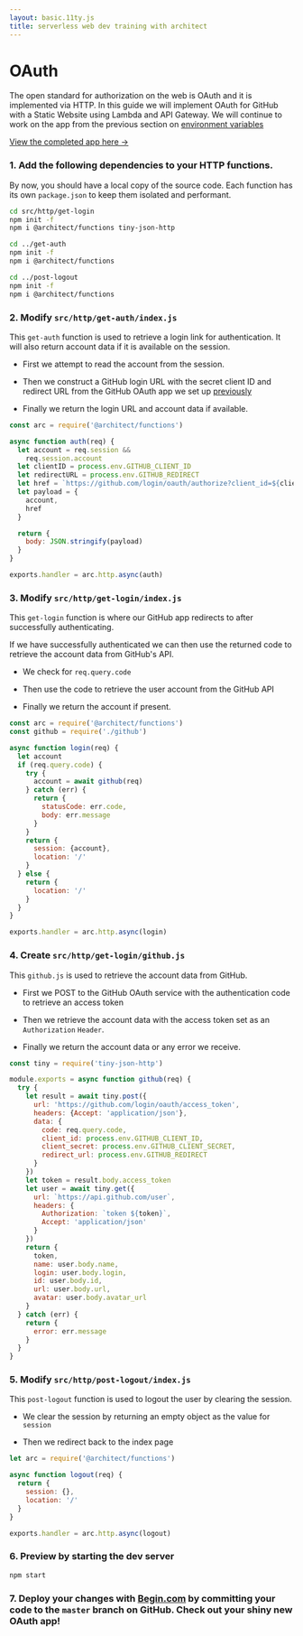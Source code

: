 ```yaml
---
layout: basic.11ty.js
title: serverless web dev training with architect
---
```


# OAuth

The open standard for authorization on the web is OAuth and it is implemented via HTTP.  In this guide we will implement OAuth for GitHub with a Static Website using Lambda and API Gateway. We will continue to work on the app from the previous section on [environment variables](https://learn.begin.com/basic/state/env)

[View the completed app here →](https://fly-ogy.begin.app/)

### 1. Add the following dependencies to your HTTP functions.
By now, you should have a local copy of the source code. Each function has its own `package.json` to keep them isolated and performant.

```bash
cd src/http/get-login
npm init -f
npm i @architect/functions tiny-json-http

cd ../get-auth
npm init -f
npm i @architect/functions

cd ../post-logout
npm init -f
npm i @architect/functions
```


### 2. Modify `src/http/get-auth/index.js`

This `get-auth` function is used to retrieve a login link for authentication. It will also return account data if it is available on the session.

- First we attempt to read the account from the session.

- Then we construct a GitHub login URL with the secret client ID and redirect URL from the GitHub OAuth app we set up [previously](https://learn.begin.com/basic/state/env)

- Finally we return the login URL and account data if available.

```javascript
const arc = require('@architect/functions')

async function auth(req) {
  let account = req.session &&
    req.session.account
  let clientID = process.env.GITHUB_CLIENT_ID
  let redirectURL = process.env.GITHUB_REDIRECT
  let href = `https://github.com/login/oauth/authorize?client_id=${clientID}&redirect_url=${redirectURL}`
  let payload = {
    account,
    href
  }

  return {
    body: JSON.stringify(payload)
  }
}

exports.handler = arc.http.async(auth)
```


### 3. Modify `src/http/get-login/index.js`

This `get-login` function is where our GitHub app redirects to after successfully authenticating.

If we have successfully authenticated we can then use the returned code to retrieve the account data from GitHub's API.

- We check for `req.query.code`

- Then use the code to retrieve the user account from the GitHub API

- Finally we return the account if present.

```javascript
const arc = require('@architect/functions')
const github = require('./github')

async function login(req) {
  let account
  if (req.query.code) {
    try {
      account = await github(req)
    } catch (err) {
      return {
        statusCode: err.code,
        body: err.message
      }
    }
    return {
      session: {account},
      location: '/'
    }
  } else {
    return {
      location: '/'
    }
  }
}

exports.handler = arc.http.async(login)
```


### 4. Create `src/http/get-login/github.js`

This `github.js` is used to retrieve the account data from GitHub.

- First we POST to the GitHub OAuth service with the authentication code to retrieve an access token

- Then we retrieve the account data with the access token set as an `Authorization` `Header`.

- Finally we return the account data or any error we receive.

```javascript
const tiny = require('tiny-json-http')

module.exports = async function github(req) {
  try {
    let result = await tiny.post({
      url: 'https://github.com/login/oauth/access_token',
      headers: {Accept: 'application/json'},
      data: {
        code: req.query.code,
        client_id: process.env.GITHUB_CLIENT_ID,
        client_secret: process.env.GITHUB_CLIENT_SECRET,
        redirect_url: process.env.GITHUB_REDIRECT
      }
    })
    let token = result.body.access_token
    let user = await tiny.get({
      url: `https://api.github.com/user`,
      headers: {
        Authorization: `token ${token}`,
        Accept: 'application/json'
      }
    })
    return {
      token,
      name: user.body.name,
      login: user.body.login,
      id: user.body.id,
      url: user.body.url,
      avatar: user.body.avatar_url
    }
  } catch (err) {
    return {
      error: err.message
    }
  }
}
```

### 5. Modify `src/http/post-logout/index.js`

This `post-logout` function is used to logout the user by clearing the session.

 - We clear the session by returning an empty object as the value for `session`

 - Then we redirect back to the index page

```javascript
let arc = require('@architect/functions')

async function logout(req) {
  return {
    session: {},
    location: '/'
  }
}

exports.handler = arc.http.async(logout)

```


### 6. Preview by starting the dev server

```bash
npm start
```

### 7. Deploy your changes with [Begin.com](https://begin.com) by committing your code to the `master` branch on GitHub. Check out your shiny new OAuth app! 
